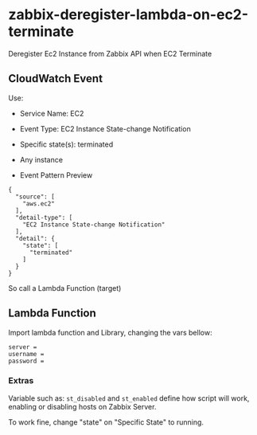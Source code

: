 # zabbix-deregister-lambda-on-ec2-terminate
Deregister Ec2 Instance from Zabbix API when EC2 Terminate
  

## CloudWatch Event

Use:

* Service Name: EC2
* Event Type: EC2 Instance State-change Notification
* Specific state(s): terminated
* Any instance

* Event Pattern Preview

```
{
  "source": [
    "aws.ec2"
  ],
  "detail-type": [
    "EC2 Instance State-change Notification"
  ],
  "detail": {
    "state": [
      "terminated"
    ]
  }
}
```

So call a Lambda Function (target)


## Lambda Function

Import lambda function and Library, changing the vars bellow:


```
server =
username = 
password =
```

### Extras

Variable such as: 
```st_disabled``` and ```st_enabled``` define how script will work, enabling or disabling hosts on Zabbix Server. 

To work fine, change "state" on "Specific State" to running.
